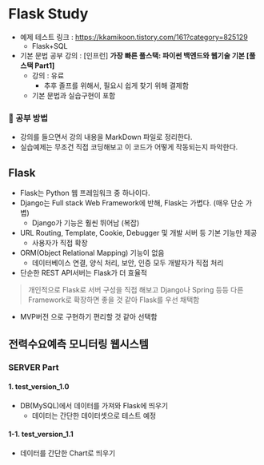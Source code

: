 # Flask Study

* 예제 테스트 링크 : https://kkamikoon.tistory.com/161?category=825129
  * Flask+SQL
* 기본 문법 공부 강의  : [인프런] **가장 빠른 풀스택: 파이썬 백엔드와 웹기술 기본 [풀스택 Part1]**
  * 강의 : 유료
    * 추후 졸프를 위해서, 필요시 쉽게 찾기 위해 결제함
  * 기본 문법과 실습구현이 포함

### :bookmark_tabs: 공부 방법

* 강의를 들으면서 강의 내용을 MarkDown 파일로 정리한다.
* 실습예제는 무조건 직접 코딩해보고 이 코드가 어떻게 작동되는지 파악한다.





## Flask

* Flask는 Python 웹 프레임워크 중 하나이다.
* Django는 Full stack Web Framework에 반해, Flask는 가볍다. (매우 단순 가볍)
  * Django가 기능은 훨씬 뛰어남 (복잡)
* URL Routing, Template, Cookie, Debugger 및 개발 서버 등 기본 기능만 제공
  * 사용자가 직접 확장
* ORM(Object Relational Mapping) 기능이 없음
  * 데이터베이스 연결, 양식 처리, 보안, 인증 모두 개발자가 직접 처리
* 단순한 REST API서버는 Flask가 더 효율적

> 개인적으로 Flask로 서버 구성을 직접 해보고 Django나 Spring 등등 다른 Framework로 확장하면 좋을 것 같아 Flask를 우선 채택함

* MVP버전 으로 구현하기 편리할 것 같아 선택함



## 전력수요예측 모니터링 웹시스템

### SERVER Part

#### 1. test_version_1.0

* DB(MySQL)에서 데이터를 가져와 Flask에 띄우기
  * 데이터는 간단한 데이터셋으로 테스트 예정

#### 1-1. test_version_1.1

* 데이터를 간단한 Chart로 띄우기

